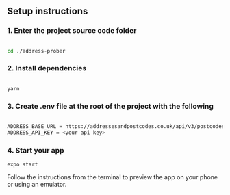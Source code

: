 ## Setup instructions

### 1.  Enter the project source code folder

```sh

cd ./address-prober
```

### 2. Install dependencies

```sh

yarn

```

### 3. Create .env file at the root of the project with the following

```sh

ADDRESS_BASE_URL = https://addressesandpostcodes.co.uk/api/v3/postcodes/
ADDRESS_API_KEY = <your api key>

```

### 4. Start your app

```
expo start
```

Follow the instructions from the terminal to preview the app on your phone or using an emulator.
